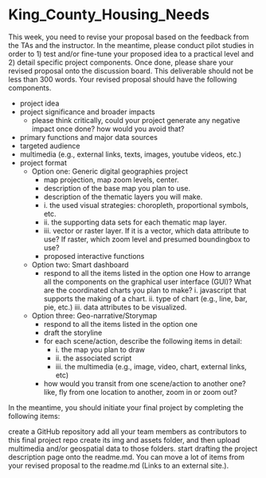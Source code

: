 # King_County_Housing_Needs
This week, you need to revise your proposal based on the feedback from the TAs and the instructor. In the meantime, please conduct pilot studies in order to 1) test and/or fine-tune your proposed idea to a practical level and 2) detail specific project components. Once done, please share your revised proposal onto the discussion board. This deliverable should not be less than 300 words. Your revised proposal should have the following components.

* project idea
* project significance and broader impacts
  * please think critically, could your project generate any negative impact once done? how would you avoid that?
* primary functions and major data sources
* targeted audience
* multimedia (e.g., external links, texts, images, youtube videos, etc.)
* project format
  * Option one: Generic digital geographies project
    * map projection, map zoom levels, center.
    * description of the base map you plan to use.
    * description of the thematic layers you will make.
    * i. the used visual strategies: choropleth, proportional symbols, etc.
    * ii. the supporting data sets for each thematic map layer.
    * iii. vector or raster layer. If it is a vector, which data attribute to use? If raster, which zoom level and presumed boundingbox to use?
    * proposed interactive functions
  * Option two: Smart dashboard
    * respond to all the items listed in the option one
     How to arrange all the components on the graphical user interface (GUI)?
     What are the coordinated charts you plan to make?
     i. javascript that supports the making of a chart.
     ii. type of chart (e.g., line, bar, pie, etc.)
     iii. data attributes to be visualized.
  * Option three: Geo-narrative/Storymap
    * respond to all the items listed in the option one
    * draft the storyline
    * for each scene/action, describe the following items in detail:
      * i. the map you plan to draw
      * ii. the associated script
      * iii. the multimedia (e.g., image, video, chart, external links, etc)
    * how would you transit from one scene/action to another one? like, fly from one location to another, zoom in or zoom out?

In the meantime, you should initiate your final project by completing the following items:

create a GitHub repository
add all your team members as contributors to this final project repo
create its img and assets folder, and then upload multimedia and/or geospatial data to those folders.
start drafting the project description page onto the readme.md. You can move a lot of items from your revised proposal to the readme.md (Links to an external site.).
